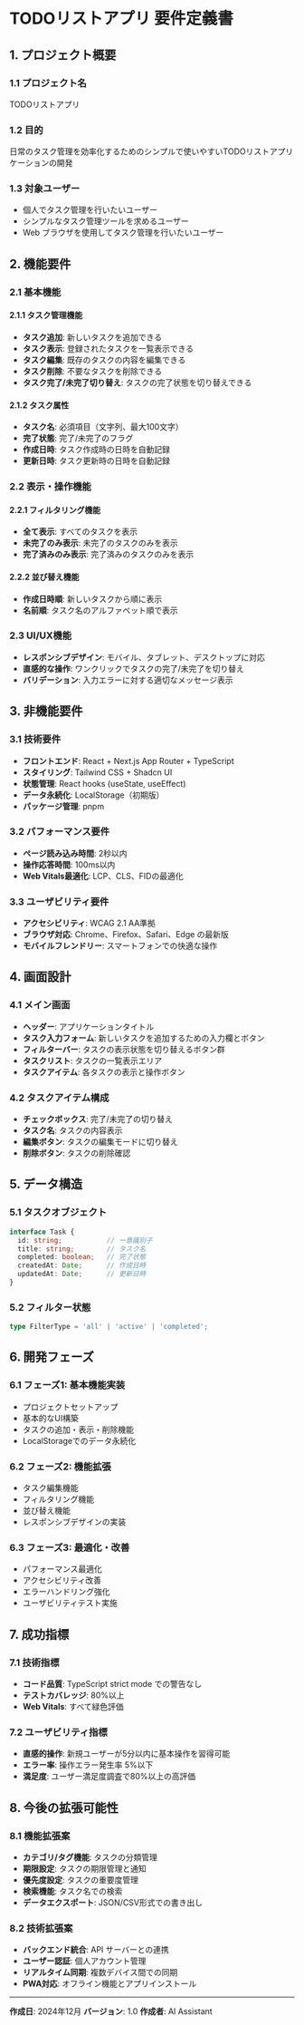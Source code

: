 # TODOリストアプリ 要件定義書

## 1. プロジェクト概要

### 1.1 プロジェクト名
TODOリストアプリ

### 1.2 目的
日常のタスク管理を効率化するためのシンプルで使いやすいTODOリストアプリケーションの開発

### 1.3 対象ユーザー
- 個人でタスク管理を行いたいユーザー
- シンプルなタスク管理ツールを求めるユーザー
- Web ブラウザを使用してタスク管理を行いたいユーザー

## 2. 機能要件

### 2.1 基本機能

#### 2.1.1 タスク管理機能
- **タスク追加**: 新しいタスクを追加できる
- **タスク表示**: 登録されたタスクを一覧表示できる
- **タスク編集**: 既存のタスクの内容を編集できる
- **タスク削除**: 不要なタスクを削除できる
- **タスク完了/未完了切り替え**: タスクの完了状態を切り替えできる

#### 2.1.2 タスク属性
- **タスク名**: 必須項目（文字列、最大100文字）
- **完了状態**: 完了/未完了のフラグ
- **作成日時**: タスク作成時の日時を自動記録
- **更新日時**: タスク更新時の日時を自動記録

### 2.2 表示・操作機能

#### 2.2.1 フィルタリング機能
- **全て表示**: すべてのタスクを表示
- **未完了のみ表示**: 未完了のタスクのみを表示
- **完了済みのみ表示**: 完了済みのタスクのみを表示

#### 2.2.2 並び替え機能
- **作成日時順**: 新しいタスクから順に表示
- **名前順**: タスク名のアルファベット順で表示

### 2.3 UI/UX機能
- **レスポンシブデザイン**: モバイル、タブレット、デスクトップに対応
- **直感的な操作**: ワンクリックでタスクの完了/未完了を切り替え
- **バリデーション**: 入力エラーに対する適切なメッセージ表示

## 3. 非機能要件

### 3.1 技術要件
- **フロントエンド**: React + Next.js App Router + TypeScript
- **スタイリング**: Tailwind CSS + Shadcn UI
- **状態管理**: React hooks (useState, useEffect)
- **データ永続化**: LocalStorage（初期版）
- **パッケージ管理**: pnpm

### 3.2 パフォーマンス要件
- **ページ読み込み時間**: 2秒以内
- **操作応答時間**: 100ms以内
- **Web Vitals最適化**: LCP、CLS、FIDの最適化

### 3.3 ユーザビリティ要件
- **アクセシビリティ**: WCAG 2.1 AA準拠
- **ブラウザ対応**: Chrome、Firefox、Safari、Edge の最新版
- **モバイルフレンドリー**: スマートフォンでの快適な操作

## 4. 画面設計

### 4.1 メイン画面
- **ヘッダー**: アプリケーションタイトル
- **タスク入力フォーム**: 新しいタスクを追加するための入力欄とボタン
- **フィルターバー**: タスクの表示状態を切り替えるボタン群
- **タスクリスト**: タスクの一覧表示エリア
- **タスクアイテム**: 各タスクの表示と操作ボタン

### 4.2 タスクアイテム構成
- **チェックボックス**: 完了/未完了の切り替え
- **タスク名**: タスクの内容表示
- **編集ボタン**: タスクの編集モードに切り替え
- **削除ボタン**: タスクの削除確認

## 5. データ構造

### 5.1 タスクオブジェクト
```typescript
interface Task {
  id: string;           // 一意識別子
  title: string;        // タスク名
  completed: boolean;   // 完了状態
  createdAt: Date;      // 作成日時
  updatedAt: Date;      // 更新日時
}
```

### 5.2 フィルター状態
```typescript
type FilterType = 'all' | 'active' | 'completed';
```

## 6. 開発フェーズ

### 6.1 フェーズ1: 基本機能実装
- プロジェクトセットアップ
- 基本的なUI構築
- タスクの追加・表示・削除機能
- LocalStorageでのデータ永続化

### 6.2 フェーズ2: 機能拡張
- タスク編集機能
- フィルタリング機能
- 並び替え機能
- レスポンシブデザインの実装

### 6.3 フェーズ3: 最適化・改善
- パフォーマンス最適化
- アクセシビリティ改善
- エラーハンドリング強化
- ユーザビリティテスト実施

## 7. 成功指標

### 7.1 技術指標
- **コード品質**: TypeScript strict mode での警告なし
- **テストカバレッジ**: 80%以上
- **Web Vitals**: すべて緑色評価

### 7.2 ユーザビリティ指標
- **直感的操作**: 新規ユーザーが5分以内に基本操作を習得可能
- **エラー率**: 操作エラー発生率 5%以下
- **満足度**: ユーザー満足度調査で80%以上の高評価

## 8. 今後の拡張可能性

### 8.1 機能拡張案
- **カテゴリ/タグ機能**: タスクの分類管理
- **期限設定**: タスクの期限管理と通知
- **優先度設定**: タスクの重要度管理
- **検索機能**: タスク名での検索
- **データエクスポート**: JSON/CSV形式での書き出し

### 8.2 技術拡張案
- **バックエンド統合**: API サーバーとの連携
- **ユーザー認証**: 個人アカウント管理
- **リアルタイム同期**: 複数デバイス間での同期
- **PWA対応**: オフライン機能とアプリインストール

---

**作成日**: 2024年12月
**バージョン**: 1.0
**作成者**: AI Assistant 